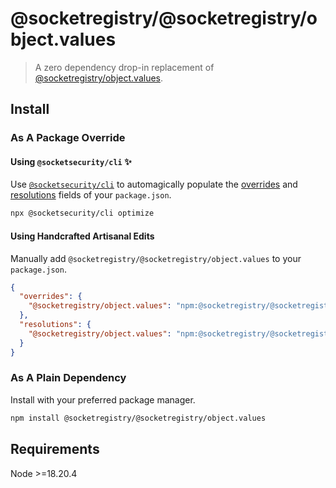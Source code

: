 # @socketregistry/@socketregistry/object.values

> A zero dependency drop-in replacement of
> [@socketregistry/object.values](https://www.npmjs.com/package/@socketregistry/object.values).

## Install

### As A Package Override

#### Using `@socketsecurity/cli` :sparkles:

Use [`@socketsecurity/cli`](https://www.npmjs.com/package/@socketsecurity/cli)
to automagically populate the
[overrides](https://docs.npmjs.com/cli/v9/configuring-npm/package-json#overrides)
and [resolutions](https://yarnpkg.com/configuration/manifest#resolutions) fields
of your `package.json`.

```sh
npx @socketsecurity/cli optimize
```

#### Using Handcrafted Artisanal Edits

Manually add `@socketregistry/@socketregistry/object.values` to your
`package.json`.

```json
{
  "overrides": {
    "@socketregistry/object.values": "npm:@socketregistry/@socketregistry/object.values@^1"
  },
  "resolutions": {
    "@socketregistry/object.values": "npm:@socketregistry/@socketregistry/object.values@^1"
  }
}
```

### As A Plain Dependency

Install with your preferred package manager.

```sh
npm install @socketregistry/@socketregistry/object.values
```

## Requirements

Node &gt;=18.20.4
